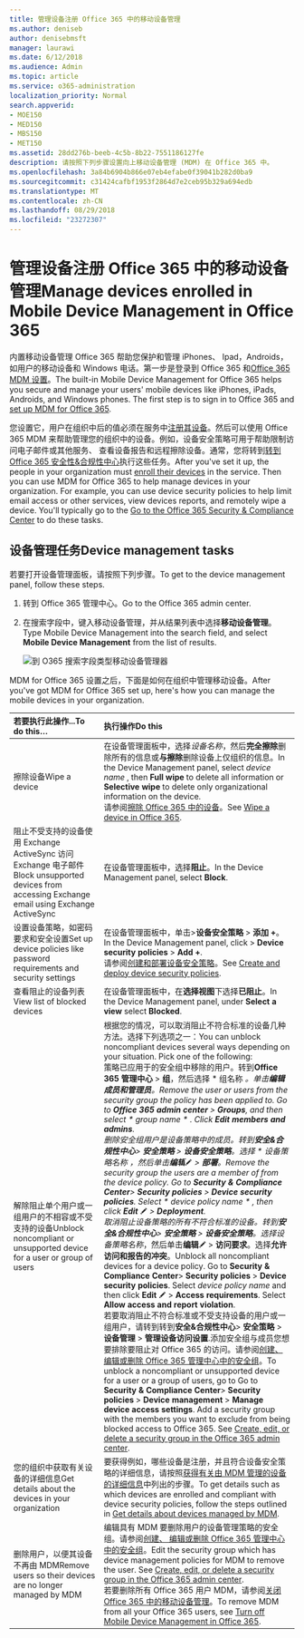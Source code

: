 ```yaml
---
title: 管理设备注册 Office 365 中的移动设备管理
ms.author: deniseb
author: denisebmsft
manager: laurawi
ms.date: 6/12/2018
ms.audience: Admin
ms.topic: article
ms.service: o365-administration
localization_priority: Normal
search.appverid:
- MOE150
- MED150
- MBS150
- MET150
ms.assetid: 28dd276b-beeb-4c5b-8b22-7551186127fe
description: 请按照下列步骤设置向上移动设备管理 (MDM) 在 Office 365 中。
ms.openlocfilehash: 3a84b6904b866e07eb4efabe0f39041b282d0ba9
ms.sourcegitcommit: c31424cafbf1953f2864d7e2ceb95b329a694edb
ms.translationtype: MT
ms.contentlocale: zh-CN
ms.lasthandoff: 08/29/2018
ms.locfileid: "23272307"
---
```

# <a name="manage-devices-enrolled-in-mobile-device-management-in-office-365"></a><span data-ttu-id="aa0a5-103">管理设备注册 Office 365 中的移动设备管理</span><span class="sxs-lookup"><span data-stu-id="aa0a5-103">Manage devices enrolled in Mobile Device Management in Office 365</span></span>

<span data-ttu-id="aa0a5-p101">内置移动设备管理 Office 365 帮助您保护和管理 iPhones、 Ipad，Androids，如用户的移动设备和 Windows 电话。第一步是登录到 Office 365 和[Office 365 MDM 设置](set-up-mobile-device-management.md)。</span><span class="sxs-lookup"><span data-stu-id="aa0a5-p101">The built-in Mobile Device Management for Office 365 helps you secure and manage your users' mobile devices like iPhones, iPads, Androids, and Windows phones. The first step is to sign in to Office 365 and [set up MDM for Office 365](set-up-mobile-device-management.md).</span></span> 
  
<span data-ttu-id="aa0a5-p102">您设置它，用户在组织中后的值必须在服务中[注册其设备](enroll-your-mobile-device.md)。然后可以使用 Office 365 MDM 来帮助管理您的组织中的设备。例如，设备安全策略可用于帮助限制访问电子邮件或其他服务、 查看设备报告和远程擦除设备。通常，您将转到[转到 Office 365 安全性&amp;合规性中心](https://support.office.com/article/7e696a40-b86b-4a20-afcc-559218b7b1b8)执行这些任务。</span><span class="sxs-lookup"><span data-stu-id="aa0a5-p102">After you've set it up, the people in your organization must [enroll their devices](enroll-your-mobile-device.md) in the service. Then you can use MDM for Office 365 to help manage devices in your organization. For example, you can use device security policies to help limit email access or other services, view devices reports, and remotely wipe a device. You'll typically go to the [Go to the Office 365 Security &amp; Compliance Center](https://support.office.com/article/7e696a40-b86b-4a20-afcc-559218b7b1b8) to do these tasks.</span></span> 
  
## <a name="device-management-tasks"></a><span data-ttu-id="aa0a5-110">设备管理任务</span><span class="sxs-lookup"><span data-stu-id="aa0a5-110">Device management tasks</span></span>

<span data-ttu-id="aa0a5-111">若要打开设备管理面板，请按照下列步骤。</span><span class="sxs-lookup"><span data-stu-id="aa0a5-111">To get to the device management panel, follow these steps.</span></span> 
  
1. <span data-ttu-id="aa0a5-112">转到 Office 365 管理中心。</span><span class="sxs-lookup"><span data-stu-id="aa0a5-112">Go to the Office 365 admin center.</span></span>
    
2. <span data-ttu-id="aa0a5-113">在搜索字段中，键入移动设备管理，并从结果列表中选择**移动设备管理**。</span><span class="sxs-lookup"><span data-stu-id="aa0a5-113">Type Mobile Device Management into the search field, and select **Mobile Device Management** from the list of results.</span></span> 
    
    ![到 O365 搜索字段类型移动设备管理器](media/e2e2f1c0-e543-431a-959b-e26c2ba328a7.png)
  
<span data-ttu-id="aa0a5-115">MDM for Office 365 设置之后，下面是如何在组织中管理移动设备。</span><span class="sxs-lookup"><span data-stu-id="aa0a5-115">After you've got MDM for Office 365 set up, here's how you can manage the mobile devices in your organization.</span></span> 
  
|<span data-ttu-id="aa0a5-116">**若要执行此操作...**</span><span class="sxs-lookup"><span data-stu-id="aa0a5-116">**To do this…**</span></span>|<span data-ttu-id="aa0a5-117">**执行操作**</span><span class="sxs-lookup"><span data-stu-id="aa0a5-117">**Do this**</span></span>|
|:-----|:-----|
|<span data-ttu-id="aa0a5-118">擦除设备</span><span class="sxs-lookup"><span data-stu-id="aa0a5-118">Wipe a device</span></span>  <br/> |<span data-ttu-id="aa0a5-119">在设备管理面板中，选择*设备名称*，然后**完全擦除**删除所有的信息或**与擦除**删除设备上仅组织的信息。</span><span class="sxs-lookup"><span data-stu-id="aa0a5-119">In the Device Management panel, select  *device name*  , then **Full wipe** to delete all information or **Selective wipe** to delete only organizational information on the device.</span></span>  <br/> <span data-ttu-id="aa0a5-120">请参阅[擦除 Office 365 中的设备](wipe-a-mobile-device.md)。</span><span class="sxs-lookup"><span data-stu-id="aa0a5-120">See [Wipe a device in Office 365](wipe-a-mobile-device.md).</span></span>  <br/> |
|<span data-ttu-id="aa0a5-121">阻止不受支持的设备使用 Exchange ActiveSync 访问 Exchange 电子邮件</span><span class="sxs-lookup"><span data-stu-id="aa0a5-121">Block unsupported devices from accessing Exchange email using Exchange ActiveSync</span></span>  <br/> |<span data-ttu-id="aa0a5-122">在设备管理面板中，选择**阻止**。</span><span class="sxs-lookup"><span data-stu-id="aa0a5-122">In the Device Management panel, select **Block**.</span></span>  <br/> |
|<span data-ttu-id="aa0a5-123">设置设备策略，如密码要求和安全设置</span><span class="sxs-lookup"><span data-stu-id="aa0a5-123">Set up device policies like password requirements and security settings</span></span>  <br/> |<span data-ttu-id="aa0a5-124">在设备管理面板中，单击\>**设备安全策略** \> **添加 +**。</span><span class="sxs-lookup"><span data-stu-id="aa0a5-124">In the Device Management panel, click \> **Device security policies** \> **Add +**.</span></span>  <br/> <span data-ttu-id="aa0a5-125">请参阅[创建和部署设备安全策略](create-device-security-policies.md)。</span><span class="sxs-lookup"><span data-stu-id="aa0a5-125">See [Create and deploy device security policies](create-device-security-policies.md).</span></span>  <br/> |
|<span data-ttu-id="aa0a5-126">查看阻止的设备列表</span><span class="sxs-lookup"><span data-stu-id="aa0a5-126">View list of blocked devices</span></span>  <br/> |<span data-ttu-id="aa0a5-127">在设备管理面板中，在**选择视图**下选择**已阻止**。</span><span class="sxs-lookup"><span data-stu-id="aa0a5-127">In the Device Management panel, under **Select a view** select **Blocked**.</span></span>  <br/> ||
|<span data-ttu-id="aa0a5-128">解除阻止单个用户或一组用户的不相容或不受支持的设备</span><span class="sxs-lookup"><span data-stu-id="aa0a5-128">Unblock noncompliant or unsupported device for a user or group of users</span></span>  <br/> | <span data-ttu-id="aa0a5-p103">根据您的情况，可以取消阻止不符合标准的设备几种方法。选择下列选项之一：</span><span class="sxs-lookup"><span data-stu-id="aa0a5-p103">You can unblock noncompliant devices several ways depending on your situation. Pick one of the following:  </span></span><br/>  <span data-ttu-id="aa0a5-p104">策略已应用于的安全组中移除的用户。转到**Office 365 管理中心** \> **组**，然后选择 * 组名称 *。单击**编辑成员和管理员**。</span><span class="sxs-lookup"><span data-stu-id="aa0a5-p104">Remove the user or users from the security group the policy has been applied to. Go to **Office 365 admin center** \> **Groups**, and then select  * group name *  . Click **Edit members and admins**.  </span></span><br/>  <span data-ttu-id="aa0a5-p105">删除安全组用户是设备策略中的成员。转到**安全&amp;合规性中心**\> **安全策略** \> **设备安全策略**。选择 * 设备策略名称 *，然后单击**编辑**![编辑图标](media/O365_MDM_CreatePolicy_EditIcon.gif) \> **部署**。</span><span class="sxs-lookup"><span data-stu-id="aa0a5-p105">Remove the security group the users are a member of from the device policy. Go to **Security &amp; Compliance Center**\> **Security policies** \> **Device security policies**. Select  * device policy name *  , then click **Edit** ![Edit icon](media/O365_MDM_CreatePolicy_EditIcon.gif) \> **Deployment**.  </span></span><br/>  <span data-ttu-id="aa0a5-p106">取消阻止设备策略的所有不符合标准的设备。转到**安全&amp;合规性中心**\> **安全策略** \> **设备安全策略**。选择*设备策略名称*，然后单击**编辑**![编辑图标](media/O365_MDM_CreatePolicy_EditIcon.gif) \> **访问要求**。选择**允许访问和报告的冲突**。</span><span class="sxs-lookup"><span data-stu-id="aa0a5-p106">Unblock all noncompliant devices for a device policy. Go to **Security &amp; Compliance Center**\> **Security policies** \> **Device security policies**. Select  *device policy name*  and then click **Edit** ![Edit icon](media/O365_MDM_CreatePolicy_EditIcon.gif) \> **Access requirements**. Select **Allow access and report violation**.  </span></span><br/>  <span data-ttu-id="aa0a5-p107">若要取消阻止不符合标准或不受支持设备的用户或一组用户，请转到转到**安全&amp;合规性中心**\> **安全策略** \> **设备管理** \> **管理设备访问设置**.添加安全组与成员您想要排除要阻止对 Office 365 的访问。请参阅[创建、 编辑或删除 Office 365 管理中心中的安全组](https://support.office.com/article/55c96b32-e086-4c9e-948b-a018b44510cb)。</span><span class="sxs-lookup"><span data-stu-id="aa0a5-p107">To unblock a noncompliant or unsupported device for a user or a group of users, go to Go to **Security &amp; Compliance Center**\> **Security policies** \> **Device management** \> **Manage device access settings**. Add a security group with the members you want to exclude from being blocked access to Office 365. See [Create, edit, or delete a security group in the Office 365 admin center](https://support.office.com/article/55c96b32-e086-4c9e-948b-a018b44510cb).  </span></span><br/> |
|<span data-ttu-id="aa0a5-144">您的组织中获取有关设备的详细信息</span><span class="sxs-lookup"><span data-stu-id="aa0a5-144">Get details about the devices in your organization</span></span>  <br/> |<span data-ttu-id="aa0a5-145">要获得例如，哪些设备是注册，并且符合设备安全策略的详细信息，请按照[获得有关由 MDM 管理的设备的详细信息](get-details-about-mdm-managed-devices.md)中列出的步骤。</span><span class="sxs-lookup"><span data-stu-id="aa0a5-145">To get details such as which devices are enrolled and compliant with device security policies, follow the steps outlined in [Get details about devices managed by MDM](get-details-about-mdm-managed-devices.md).</span></span>  <br/> |
|<span data-ttu-id="aa0a5-146">删除用户，以便其设备不再由 MDM</span><span class="sxs-lookup"><span data-stu-id="aa0a5-146">Remove users so their devices are no longer managed by MDM</span></span>  <br/> |<span data-ttu-id="aa0a5-p108">编辑具有 MDM 要删除用户的设备管理策略的安全组。请参阅[创建、 编辑或删除 Office 365 管理中心中的安全组](https://support.office.com/article/55c96b32-e086-4c9e-948b-a018b44510cb)。</span><span class="sxs-lookup"><span data-stu-id="aa0a5-p108">Edit the security group which has device management policies for MDM to remove the user. See [Create, edit, or delete a security group in the Office 365 admin center](https://support.office.com/article/55c96b32-e086-4c9e-948b-a018b44510cb).  </span></span><br/> <span data-ttu-id="aa0a5-149">若要删除所有 Office 365 用户 MDM，请参阅[关闭 Office 365 中的移动设备管理](turn-off-mdm.md)。</span><span class="sxs-lookup"><span data-stu-id="aa0a5-149">To remove MDM from all your Office 365 users, see [Turn off Mobile Device Management in Office 365](turn-off-mdm.md).</span></span>  <br/> |
   

